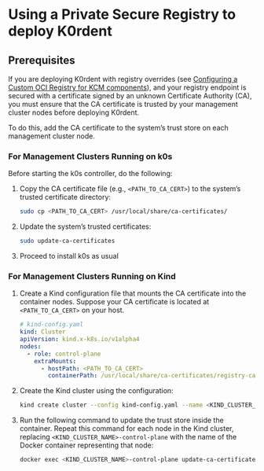 # Using a Private Secure Registry to deploy K0rdent

## Prerequisites

If you are deploying K0rdent with registry overrides (see
[Configuring a Custom OCI Registry for KCM components](appendix-extend-mgmt.md#configuring-a-custom-oci-registry-for-kcm-components)),
and your registry endpoint is secured with a certificate signed by an unknown Certificate Authority (CA), you must
ensure that the CA certificate is trusted by your management cluster nodes before deploying K0rdent.

To do this, add the CA certificate to the system’s trust store on each management cluster node.

### For Management Clusters Running on k0s

Before starting the k0s controller, do the following:

1. Copy the CA certificate file (e.g., `<PATH_TO_CA_CERT>`) to the system’s trusted certificate directory:

    ```bash
    sudo cp <PATH_TO_CA_CERT> /usr/local/share/ca-certificates/
    ```

2. Update the system’s trusted certificates:

    ```bash
    sudo update-ca-certificates
    ```

3. Proceed to install k0s as usual

### For Management Clusters Running on Kind

1. Create a Kind configuration file that mounts the CA certificate into the container nodes.
Suppose your CA certificate is located at `<PATH_TO_CA_CERT>` on your host.

    ```yaml
    # kind-config.yaml
    kind: Cluster
    apiVersion: kind.x-k8s.io/v1alpha4
    nodes:
      - role: control-plane
        extraMounts:
          - hostPath: <PATH_TO_CA_CERT>
            containerPath: /usr/local/share/ca-certificates/registry-ca.crt
    ```

2. Create the Kind cluster using the configuration:

    ```bash
    kind create cluster --config kind-config.yaml --name <KIND_CLUSTER_NAME>
    ```

3. Run the following command to update the trust store inside the container. Repeat this command for each node in the
Kind cluster, replacing `<KIND_CLUSTER_NAME>-control-plane` with the name of the Docker container representing that
node:

    ```bash
    docker exec <KIND_CLUSTER_NAME>-control-plane update-ca-certificates
    ```
